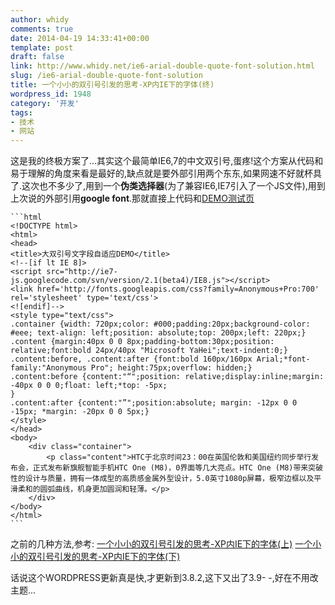 ```yaml
---
author: whidy
comments: true
date: 2014-04-19 14:33:41+00:00
template: post
draft: false
link: http://www.whidy.net/ie6-arial-double-quote-font-solution.html
slug: /ie6-arial-double-quote-font-solution
title: 一个小小的双引号引发的思考-XP内IE下的字体(终)
wordpress_id: 1948
category: '开发'
tags:
- 技术
- 网站
---
```


这是我的终极方案了...其实这个最简单IE6,7的中文双引号,蛋疼!这个方案从代码和易于理解的角度来看是最好的,缺点就是要外部引用两个东东,如果网速不好就杯具了.这次也不多少了,用到一个**伪类选择器**(为了兼容IE6,IE7引入了一个JS文件),用到上次说的外部引用**google font**.那就直接上代码和[DEMO测试页](http://www.whidy.net/demos/quote/quote_text_final.html)


    
    ```html
    <!DOCTYPE html>
    <html>
    <head>
    <title>大双引号文字段自适应DEMO</title>
    <!--[if lt IE 8]>
    <script src="http://ie7-js.googlecode.com/svn/version/2.1(beta4)/IE8.js"></script>
    <link href='http://fonts.googleapis.com/css?family=Anonymous+Pro:700' rel='stylesheet' type='text/css'>
    <![endif]-->
    <style type="text/css">
    .container {width: 720px;color: #000;padding:20px;background-color: #eee; text-align: left;position: absolute;top: 200px;left: 220px;}
    .content {margin:40px 0 0 8px;padding-bottom:30px;position: relative;font:bold 24px/40px "Microsoft YaHei";text-indent:0;}
    .content:before, .content:after {font:bold 160px/160px Arial;*font-family:"Anonymous Pro"; height:75px;overflow: hidden;}
    .content:before {content:"“";position: relative;display:inline;margin: -40px 0 0 0;float: left;*top: -5px;
    }
    .content:after {content:"”";position:absolute; margin: -12px 0 0 -15px; *margin: -20px 0 0 5px;}
    </style>
    </head>
    <body>
        <div class="container">
    		<p class="content">HTC于北京时间23：00在英国伦敦和美国纽约同步举行发布会，正式发布新旗舰智能手机HTC One (M8)，0界面等几大亮点。HTC One (M8)带来突破性的设计与质量，拥有一体成型的高质感金属外型设计，5.0英寸1080p屏幕，极窄边框以及平滑柔和的圆弧曲线，机身更加圆润和轻薄。</p>
        </div>
    </body>
    </html>
    ```



之前的几种方法,参考:
[一个小小的双引号引发的思考-XP内IE下的字体(上)](http://www.whidy.net/ie6-arial-double-quote.html)
[一个小小的双引号引发的思考-XP内IE下的字体(下)](http://www.whidy.net/ie6-arial-double-quote-font-bug.html)

话说这个WORDPRESS更新真是快,才更新到3.8.2,这下又出了3.9- -,好在不用改主题...
